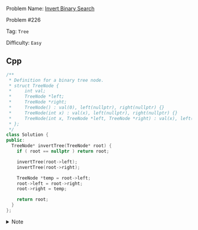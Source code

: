 Problem Name: [Invert Binary Search](https://leetcode.com/problems/invert-binary-tree/description/)

Problem #226

Tag: `Tree`

Difficulty: `Easy`

## Cpp

```cpp
/**
 * Definition for a binary tree node.
 * struct TreeNode {
 *     int val;
 *     TreeNode *left;
 *     TreeNode *right;
 *     TreeNode() : val(0), left(nullptr), right(nullptr) {}
 *     TreeNode(int x) : val(x), left(nullptr), right(nullptr) {}
 *     TreeNode(int x, TreeNode *left, TreeNode *right) : val(x), left(left), right(right) {}
 * };
 */
class Solution {
public:
  TreeNode* invertTree(TreeNode* root) {
    if ( root == nullptr ) return root;

    invertTree(root->left);
    invertTree(root->right);

    TreeNode *temp = root->left;
    root->left = root->right;
    root->right = temp;

    return root;
  }
};
```

<details>
  <summary>Note</summary>
  <li>Traverse left & right child</li>
  <li>After that swap both of them</li>
</details>

